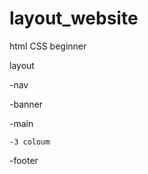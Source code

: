 # layout_website
html CSS beginner

layout 
  
  -nav
  
  -banner
  
  -main
    
    -3 coloum
  
  -footer
